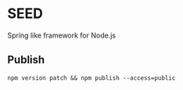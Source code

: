 SEED
======
Spring like framework for Node.js


## Publish
```
npm version patch && npm publish --access=public
```
